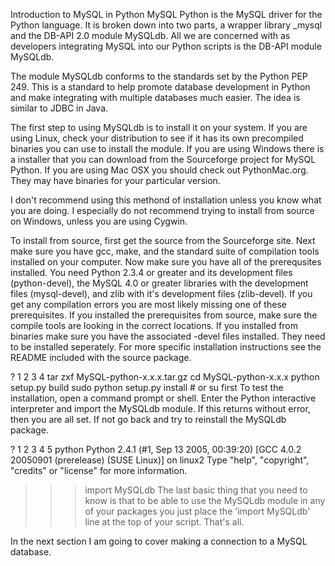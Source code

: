 Introduction to MySQL in Python
MySQL Python is the MySQL driver for the Python language. It is broken down into two parts, a wrapper library _mysql and the DB-API 2.0 module MySQLdb. All we are concerned with as developers integrating MySQL into our Python scripts is the DB-API module MySQLdb.

The module MySQLdb conforms to the standards set by the Python PEP 249. This is a standard to help promote database development in Python and make integrating with multiple databases much easier. The idea is similar to JDBC in Java.

The first step to using MySQLdb is to install it on your system. If you are using Linux, check your distribution to see if it has its own precompiled binaries you can use to install the module. If you are using Windows there is a installer that you can download from the Sourceforge project for MySQL Python. If you are using Mac OSX you should check out PythonMac.org. They may have binaries for your particular version.

I don't recommend using this methond of installation unless you know what you are doing. I especially do not recommend trying to install from source on Windows, unless you are using Cygwin.

To install from source, first get the source from the Sourceforge site. Next make sure you have gcc, make, and the standard suite of compilation tools installed on your computer. Now make sure you have all of the prerequsites installed. You need Python 2.3.4 or greater and its development files (python-devel), the MySQL 4.0 or greater libraries with the development files (mysql-devel), and zlib with it's development files (zlib-devel). If you get any compilation errors you are most likely missing one of these prerequisites. If you installed the prerequisites from source, make sure the compile tools are looking in the correct locations. If you installed from binaries make sure you have the associated -devel files installed. They need to be installed seperately. For more specific installation instructions see the README included with the source package.

?
1
2
3
4
tar zxf MySQL-python-x.x.x.tar.gz
cd MySQL-python-x.x.x
python setup.py build
sudo python setup.py install # or su first
To test the installation, open a command prompt or shell. Enter the Python interactive interpreter and import the MySQLdb module. If this returns without error, then you are all set. If not go back and try to reinstall the MySQLdb package.

?
1
2
3
4
5
python
Python 2.4.1 (#1, Sep 13 2005, 00:39:20)
[GCC 4.0.2 20050901 (prerelease) (SUSE Linux)] on linux2
Type "help", "copyright", "credits" or "license" for more information.
>>> import MySQLdb
The last basic thing that you need to know is that to be able to use the MySQLdb module in any of your packages you just place the 'import MySQLdb' line at the top of your script. That's all.

In the next section I am going to cover making a connection to a MySQL database.
